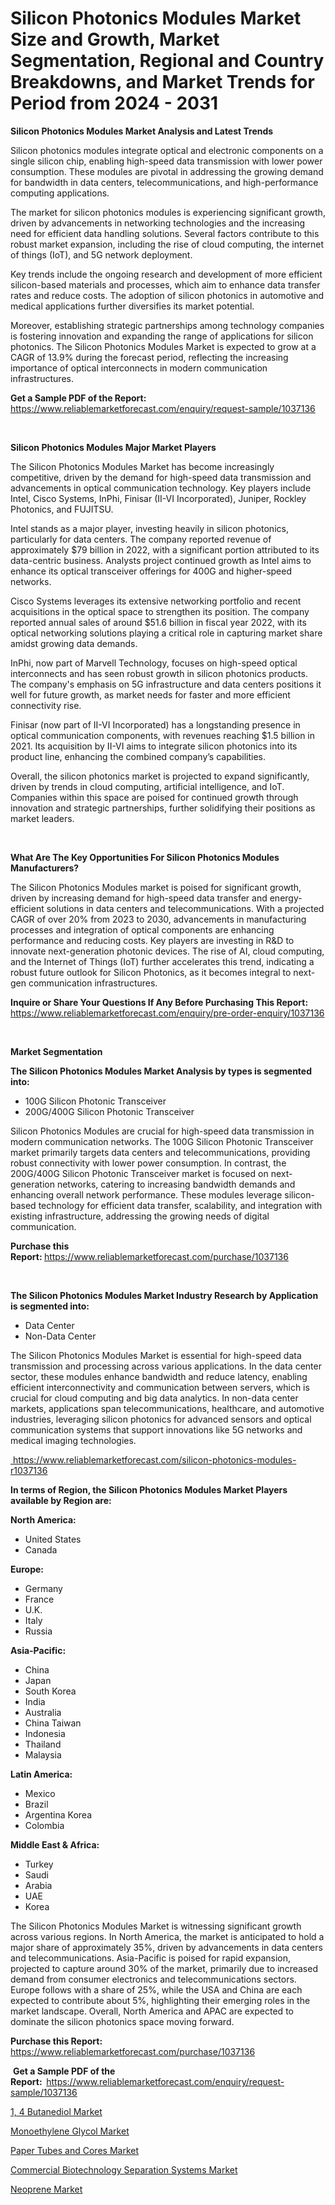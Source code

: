 <p><h1>Silicon Photonics Modules Market Size and Growth, Market Segmentation, Regional and Country Breakdowns, and Market Trends for Period from 2024 -  2031</h1></p><p><strong>Silicon Photonics Modules Market Analysis and Latest Trends</strong></p>
<p><p>Silicon photonics modules integrate optical and electronic components on a single silicon chip, enabling high-speed data transmission with lower power consumption. These modules are pivotal in addressing the growing demand for bandwidth in data centers, telecommunications, and high-performance computing applications. </p><p>The market for silicon photonics modules is experiencing significant growth, driven by advancements in networking technologies and the increasing need for efficient data handling solutions. Several factors contribute to this robust market expansion, including the rise of cloud computing, the internet of things (IoT), and 5G network deployment. </p><p>Key trends include the ongoing research and development of more efficient silicon-based materials and processes, which aim to enhance data transfer rates and reduce costs. The adoption of silicon photonics in automotive and medical applications further diversifies its market potential. </p><p>Moreover, establishing strategic partnerships among technology companies is fostering innovation and expanding the range of applications for silicon photonics. The Silicon Photonics Modules Market is expected to grow at a CAGR of 13.9% during the forecast period, reflecting the increasing importance of optical interconnects in modern communication infrastructures.</p></p>
<p><strong>Get a Sample PDF of the Report:&nbsp;</strong> <a href="https://www.reliablemarketforecast.com/enquiry/request-sample/1037136">https://www.reliablemarketforecast.com/enquiry/request-sample/1037136</a></p>
<p>&nbsp;</p>
<p><strong>Silicon Photonics Modules Major Market Players</strong></p>
<p><p>The Silicon Photonics Modules Market has become increasingly competitive, driven by the demand for high-speed data transmission and advancements in optical communication technology. Key players include Intel, Cisco Systems, InPhi, Finisar (II-VI Incorporated), Juniper, Rockley Photonics, and FUJITSU.</p><p>Intel stands as a major player, investing heavily in silicon photonics, particularly for data centers. The company reported revenue of approximately $79 billion in 2022, with a significant portion attributed to its data-centric business. Analysts project continued growth as Intel aims to enhance its optical transceiver offerings for 400G and higher-speed networks.</p><p>Cisco Systems leverages its extensive networking portfolio and recent acquisitions in the optical space to strengthen its position. The company reported annual sales of around $51.6 billion in fiscal year 2022, with its optical networking solutions playing a critical role in capturing market share amidst growing data demands.</p><p>InPhi, now part of Marvell Technology, focuses on high-speed optical interconnects and has seen robust growth in silicon photonics products. The company's emphasis on 5G infrastructure and data centers positions it well for future growth, as market needs for faster and more efficient connectivity rise.</p><p>Finisar (now part of II-VI Incorporated) has a longstanding presence in optical communication components, with revenues reaching $1.5 billion in 2021. Its acquisition by II-VI aims to integrate silicon photonics into its product line, enhancing the combined company’s capabilities.</p><p>Overall, the silicon photonics market is projected to expand significantly, driven by trends in cloud computing, artificial intelligence, and IoT. Companies within this space are poised for continued growth through innovation and strategic partnerships, further solidifying their positions as market leaders.</p></p>
<p>&nbsp;</p>
<p><strong>What Are The Key Opportunities For Silicon Photonics Modules Manufacturers?</strong></p>
<p><p>The Silicon Photonics Modules market is poised for significant growth, driven by increasing demand for high-speed data transfer and energy-efficient solutions in data centers and telecommunications. With a projected CAGR of over 20% from 2023 to 2030, advancements in manufacturing processes and integration of optical components are enhancing performance and reducing costs. Key players are investing in R&D to innovate next-generation photonic devices. The rise of AI, cloud computing, and the Internet of Things (IoT) further accelerates this trend, indicating a robust future outlook for Silicon Photonics, as it becomes integral to next-gen communication infrastructures.</p></p>
<p><strong>Inquire or Share Your Questions If Any Before Purchasing This Report:</strong> <a href="https://www.reliablemarketforecast.com/enquiry/pre-order-enquiry/1037136">https://www.reliablemarketforecast.com/enquiry/pre-order-enquiry/1037136</a></p>
<p>&nbsp;</p>
<p><strong>Market Segmentation</strong></p>
<p><strong>The Silicon Photonics Modules Market Analysis by types is segmented into:</strong></p>
<p><ul><li>100G Silicon Photonic Transceiver</li><li>200G/400G Silicon Photonic Transceiver</li></ul></p>
<p><p>Silicon Photonics Modules are crucial for high-speed data transmission in modern communication networks. The 100G Silicon Photonic Transceiver market primarily targets data centers and telecommunications, providing robust connectivity with lower power consumption. In contrast, the 200G/400G Silicon Photonic Transceiver market is focused on next-generation networks, catering to increasing bandwidth demands and enhancing overall network performance. These modules leverage silicon-based technology for efficient data transfer, scalability, and integration with existing infrastructure, addressing the growing needs of digital communication.</p></p>
<p><strong>Purchase this Report:&nbsp;</strong><a href="https://www.reliablemarketforecast.com/purchase/1037136">https://www.reliablemarketforecast.com/purchase/1037136</a></p>
<p>&nbsp;</p>
<p><strong>The Silicon Photonics Modules Market Industry Research by Application is segmented into:</strong></p>
<p><ul><li>Data Center</li><li>Non-Data Center</li></ul></p>
<p><p>The Silicon Photonics Modules Market is essential for high-speed data transmission and processing across various applications. In the data center sector, these modules enhance bandwidth and reduce latency, enabling efficient interconnectivity and communication between servers, which is crucial for cloud computing and big data analytics. In non-data center markets, applications span telecommunications, healthcare, and automotive industries, leveraging silicon photonics for advanced sensors and optical communication systems that support innovations like 5G networks and medical imaging technologies.</p></p>
<p><a href="https://www.reliablemarketforecast.com/silicon-photonics-modules-r1037136">&nbsp;https://www.reliablemarketforecast.com/silicon-photonics-modules-r1037136</a></p>
<p><strong>In terms of Region, the Silicon Photonics Modules Market Players available by Region are:</strong></p>
<p>
    <p> <strong> North America: </strong>
        <ul>
            <li>United States</li>
            <li>Canada</li>
        </ul>
        </p> 
    <p> <strong> Europe: </strong>
        <ul>
            <li>Germany</li>
            <li>France</li>
            <li>U.K.</li>
            <li>Italy</li>
            <li>Russia</li>
        </ul>
        </p> 
    <p> <strong> Asia-Pacific: </strong>
        <ul>
            <li>China</li>
            <li>Japan</li>
            <li>South Korea</li>
            <li>India</li>
            <li>Australia</li>
            <li>China Taiwan</li>
            <li>Indonesia</li>
            <li>Thailand</li>
            <li>Malaysia</li>
        </ul>
        </p> 
    <p> <strong> Latin America: </strong>
        <ul>
            <li>Mexico</li>
            <li>Brazil</li>
            <li>Argentina Korea</li>
            <li>Colombia</li>
        </ul>
        </p> 
    <p> <strong> Middle East & Africa: </strong>
        <ul>
            <li>Turkey</li>
            <li>Saudi</li>
            <li>Arabia</li>
            <li>UAE</li>
            <li>Korea</li>
        </ul>
    </p>
    </p>
<p><p>The Silicon Photonics Modules Market is witnessing significant growth across various regions. In North America, the market is anticipated to hold a major share of approximately 35%, driven by advancements in data centers and telecommunications. Asia-Pacific is poised for rapid expansion, projected to capture around 30% of the market, primarily due to increased demand from consumer electronics and telecommunications sectors. Europe follows with a share of 25%, while the USA and China are each expected to contribute about 5%, highlighting their emerging roles in the market landscape. Overall, North America and APAC are expected to dominate the silicon photonics space moving forward.</p></p>
<p><strong>Purchase this Report: </strong><a href="https://www.reliablemarketforecast.com/purchase/1037136">https://www.reliablemarketforecast.com/purchase/1037136</a></p>
<p>&nbsp;<strong>Get a Sample PDF of the Report:&nbsp;&nbsp;</strong><a href="https://www.reliablemarketforecast.com/enquiry/request-sample/1037136">https://www.reliablemarketforecast.com/enquiry/request-sample/1037136</a></p>
<p><strong></strong></p>
<p><p><a href="https://medium.com/@elizbethsmithb208/in-the-1-4-butanediol-market-the-main-focus-is-on-keeping-costs-low-and-getting-the-most-out-of-8f4245dae945">1, 4 Butanediol Market</a></p><p><a href="https://www.linkedin.com/pulse/monoethylene-glycol-market-trends-detailed-study-its-segmentation-sgfzc?trackingId=jXDhpIP8Rc2vU95PKHPlzw%3D%3D">Monoethylene Glycol Market</a></p><p><a href="https://issuu.com/reportprime-2/docs/paper-tubes-and-cores-market-size-2_cd85cbe88be0d3">Paper Tubes and Cores Market</a></p><p><a href="https://github.com/vimar16th/Market-Research-Report-List-6/blob/main/commercial-biotechnology-separation-systems-market.md">Commercial Biotechnology Separation Systems Market</a></p><p><a href="https://www.linkedin.com/pulse/neoprene-market-strategic-insights-product-evolution-segmentation-y5cdc?trackingId=fEKtPHPTQvqJNLAjb9%2Fx8Q%3D%3D">Neoprene Market</a></p></p>